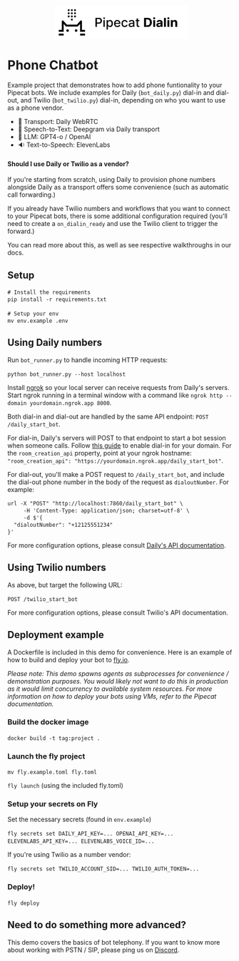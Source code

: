 <div align="center">
 <img alt="pipecat" width="300px" height="auto" src="image.png">
</div>

# Phone Chatbot

Example project that demonstrates how to add phone funtionality to your Pipecat bots. We include examples for Daily (`bot_daily.py`) dial-in and dial-out, and Twilio (`bot_twilio.py`) dial-in, depending on who you want to use as a phone vendor.

- 🔁 Transport: Daily WebRTC
- 💬 Speech-to-Text: Deepgram via Daily transport
- 🤖 LLM: GPT4-o / OpenAI
- 🔉 Text-to-Speech: ElevenLabs

#### Should I use Daily or Twilio as a vendor?

If you're starting from scratch, using Daily to provision phone numbers alongside Daily as a transport offers some convenience (such as automatic call forwarding.)

If you already have Twilio numbers and workflows that you want to connect to your Pipecat bots, there is some additional configuration required (you'll need to create a `on_dialin_ready` and use the Twilio client to trigger the forward.)

You can read more about this, as well as see respective walkthroughs in our docs.

## Setup

```shell
# Install the requirements
pip install -r requirements.txt

# Setup your env
mv env.example .env
```

## Using Daily numbers

Run `bot_runner.py` to handle incoming HTTP requests:

`python bot_runner.py --host localhost`

Install [ngrok](https://ngrok.com/) so your local server can receive requests from Daily's servers. Start ngrok running in a terminal window with a command like `ngrok http --domain yourdomain.ngrok.app 8000`.

Both dial-in and dial-out are handled by the same API endpoint: `POST /daily_start_bot`.

For dial-in, Daily's servers will POST to that endpoint to start a bot session when someone calls. Follow [this guide](https://docs.daily.co/guides/products/dial-in-dial-out/dialin-pinless#provisioning-sip-interconnect-and-pinless-dialin-workflow) to enable dial-in for your domain. For the `room_creation_api` property, point at your ngrok hostname: `"room_creation_api": "https://yourdomain.ngrok.app/daily_start_bot"`.

For dial-out, you'll make a POST request to `/daily_start_bot`, and include the dial-out phone number in the body of the request as `dialoutNumber`. For example:

```
url -X "POST" "http://localhost:7860/daily_start_bot" \
     -H 'Content-Type: application/json; charset=utf-8' \
     -d $'{
  "dialoutNumber": "+12125551234"
}'
```

For more configuration options, please consult [Daily's API documentation](https://docs.daily.co).


## Using Twilio numbers

As above, but target the following URL:

`POST /twilio_start_bot`

For more configuration options, please consult Twilio's API documentation.

## Deployment example

A Dockerfile is included in this demo for convenience. Here is an example of how to build and deploy your bot to [fly.io](https://fly.io).

*Please note: This demo spawns agents as subprocesses for convenience / demonstration purposes. You would likely not want to do this in production as it would limit concurrency to available system resources. For more information on how to deploy your bots using VMs, refer to the Pipecat documentation.*

### Build the docker image

`docker build -t tag:project .`

### Launch the fly project

`mv fly.example.toml fly.toml`

`fly launch` (using the included fly.toml)

### Setup your secrets on Fly

Set the necessary secrets (found in `env.example`)

`fly secrets set DAILY_API_KEY=... OPENAI_API_KEY=... ELEVENLABS_API_KEY=... ELEVENLABS_VOICE_ID=...`

If you're using Twilio as a number vendor:

`fly secrets set TWILIO_ACCOUNT_SID=... TWILIO_AUTH_TOKEN=...`

### Deploy!

`fly deploy`

## Need to do something more advanced?

This demo covers the basics of bot telephony. If you want to know more about working with PSTN / SIP, please ping us on [Discord](https://discord.gg/pipecat).